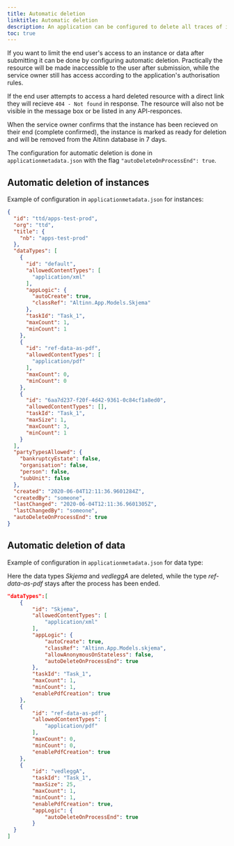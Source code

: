 ```yaml
---
title: Automatic deletion
linktitle: Automatic deletion
description: An application can be configured to delete all traces of it when the process is over.
toc: true
---
```


If you want to limit the end user's access to an instance or data after submitting it can be done by configuring automatic deletion.
Practically the resource will be made inaccessible to the user after submission, 
while the service owner still has access according to the application's authorisation rules.

If the end user attempts to access a hard deleted resource with a direct link they will recieve `404 - Not found` in response.
The resource will also not be visible in the message box or be listed in any API-responces.

When the service owner confirms that the instance has been recieved on their end (complete confirmed),
the instance  is marked as ready for deletion and will be removed from the Altinn database in 7 days.

The configuration for automatic deletion is done in `applicationmetadata.json` with the flag `"autoDeleteOnProcessEnd": true`.

## Automatic deletion of instances
Example of configuration in `applicationmetadata.json` for instances:

```json {linenos=false,hl_lines=[48]}
{
  "id": "ttd/apps-test-prod",
  "org": "ttd",
  "title": {
    "nb": "apps-test-prod"
  },
  "dataTypes": [
    {
      "id": "default",
      "allowedContentTypes": [
        "application/xml"
      ],
      "appLogic": {
        "autoCreate": true,
        "classRef": "Altinn.App.Models.Skjema"
      },
      "taskId": "Task_1",
      "maxCount": 1,
      "minCount": 1
    },
    {
      "id": "ref-data-as-pdf",
      "allowedContentTypes": [
        "application/pdf"
      ],
      "maxCount": 0,
      "minCount": 0
    },
    {
      "id": "6aa7d237-f20f-4d42-9361-0c84cf1a8ed0",
      "allowedContentTypes": [],
      "taskId": "Task_1",
      "maxSize": 1,
      "maxCount": 3,
      "minCount": 1
    }
  ],
  "partyTypesAllowed": {
    "bankruptcyEstate": false,
    "organisation": false,
    "person": false,
    "subUnit": false
  },
  "created": "2020-06-04T12:11:36.9601284Z",
  "createdBy": "someone",
  "lastChanged": "2020-06-04T12:11:36.9601305Z",
  "lastChangedBy": "someone",
  "autoDeleteOnProcessEnd": true
}
```

## Automatic deletion of data

Example of configuration in `applicationmetadata.json` for data type:

Here the data types _Skjema_ and _vedleggA_ are deleted, while the type _ref-data-as-pdf_ stays after the process has been ended. 

```json {linenos=false,hl_lines=[11, 35]}
"dataTypes":[
	{
		"id": "Skjema",
		"allowedContentTypes": [
			"application/xml"
		],
		"appLogic": {
			"autoCreate": true,
			"classRef": "Altinn.App.Models.skjema",
			"allowAnonymousOnStateless": false,
			"autoDeleteOnProcessEnd": true
		},
		"taskId": "Task_1",
		"maxCount": 1,
		"minCount": 1,
		"enablePdfCreation": true
	},
	{
		"id": "ref-data-as-pdf",
		"allowedContentTypes": [
			"application/pdf"
		],
		"maxCount": 0,
		"minCount": 0,
		"enablePdfCreation": true
	},
	{
		"id": "vedleggA",
		"taskId": "Task_1",
		"maxSize": 25,
		"maxCount": 1,
		"minCount": 1,
		"enablePdfCreation": true,
		"appLogic": {
			"autoDeleteOnProcessEnd": true
		}
  }
]
```
